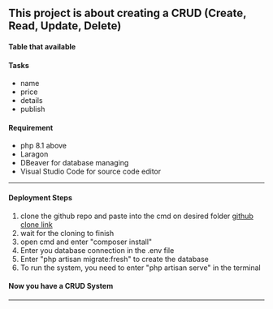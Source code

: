 ## This project is about creating a CRUD (Create, Read, Update, Delete)

#### Table that available
#### Tasks
- name
- price
- details
- publish

#### Requirement
- php 8.1 above
- Laragon
- DBeaver for database managing
- Visual Studio Code for source code editor

---
#### Deployment Steps

1. clone the github repo and paste into the cmd on desired folder [github clone link](https://github.com/Lanza00/crud.git) 
2. wait for the cloning to finish
3. open cmd and enter "composer install"
4. Enter you database connection in the .env file
5. Enter "php artisan migrate:fresh" to create the database
6. To run the system, you need to enter "php artisan serve" in the terminal
#### Now you have a CRUD System
---



